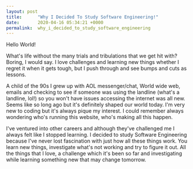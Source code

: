 ```yaml
---
layout: post
title:      "Why I Decided To Study Software Engineering!"
date:       2020-04-16 05:34:21 +0000
permalink:  why_i_decided_to_study_software_engineering
---
```



Hello World!

What's life without the many trials and tribulations that we get hit with? Boring, I would say. I love challenges and learning new things whether I regret it when it gets tough, but I push through and see bumps and cuts as lessons. 

A child of the 90s I grew up with AOL messenger/chat, World wide web, emails and checking to see if someone was using the landline (what's a landline, lol!) so you won't have issues accessing the internet was all new. Seems like so long ago but it's definitely shaped our world today. I'm very new to coding but it's always pique my interest. I could remember always wondering who's running this website, who's making all this happen. 

I've ventured into other careers and although they've challenged me I always felt like I stopped learning. I decided to study Software Engineering because I've never lost fascination with just how all these things work.  You learn new things, investigate what's not working and try to figure it out. All the things that I love, a challenge which it's been so far and investigating while learning something new that may change tomorrow. 


